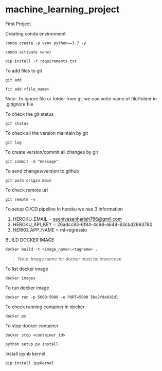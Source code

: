# machine_learning_project
First Project

Creating conda environment
```
conda create -p venv python==3.7 -y
```

```
conda activate venv/
```

```
pip install -r requirements.txt
```

To add files to git
```
git add .
```

```
fit add <file_name>
```

Note: To ignore file or folder from git we can write name of file/folder in .gitignore file

To check the git status
```
git status
```

To check all the version maintain by git
```
git log
```

To create version/commit all changes by git
```
git commit -m "message"
``` 

To send changes/version to github
```
git push origin main
```

To check remote url
```
git remote -v
```

To setup CI/CD pipeline in heroku we nee 3 information

1. HEROKU_EMAIL = seenivasanharish786@gmil.com
2. HEROKU_API_KEY = 26adcc83-6f84-4c98-a644-83cbd2893780 
3. HERKO_APP_NAME = ml-regressio

BUILD DOCKER IMAGE
```
docker build -t <image_name>:<tagname> .
```
> Note: Image name for docker must be lowercase

To list docker image
```
docker images
```

To run docker image
```
docker run -p 5000:5000 -e PORT=5000 5be2fda018d1
```

To check running container in docker
```
docker ps
``` 

To stop docker container
```
docker stop <container_id>
```

```
python setup.py install
```

Install ipynb kernel
```
pip install ipykernel
```